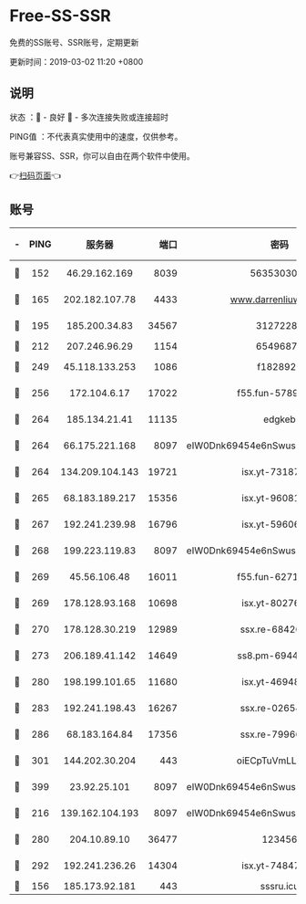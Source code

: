 # Free-SS-SSR

免费的SS账号、SSR账号，定期更新

更新时间：2019-03-02 11:20 +0800

## 说明

状态     ：🙂 - 良好 🙁 - 多次连接失败或连接超时

PING值   ：不代表真实使用中的速度，仅供参考。

账号兼容SS、SSR，你可以自由在两个软件中使用。

👉[扫码页面](https://liesauer.github.io/free-ss-ssr.github.io/)👈

## 账号

|-|PING|服务器|端口|密码|加密方式|区域|
|:----:|:----:|:-----:|-----:|:----:|:----:|:----:|
|🙂|152|46.29.162.169|8039|5635303003|aes-256-cfb|RU|
|🙂|165|202.182.107.78|4433|www.darrenliuwei.com|aes-256-cfb|JP|
|🙂|195|185.200.34.83|34567|31272288|aes-256-cfb|US|
|🙂|212|207.246.96.29|1154|65496879|chacha20|US|
|🙂|249|45.118.133.253|1086|f1828920|aes-256-cfb|SG|
|🙂|256|172.104.6.17|17022|f55.fun-57899687|aes-256-cfb|US|
|🙂|264|185.134.21.41|11135|edgkeb|aes-256-cfb|GB|
|🙂|264|66.175.221.168|8097|eIW0Dnk69454e6nSwuspv9DmS201tQ0D|aes-256-cfb|US|
|🙂|264|134.209.104.143|19721|isx.yt-73187707|aes-256-cfb|SG|
|🙂|265|68.183.189.217|15356|isx.yt-96081644|aes-256-cfb|SG|
|🙂|267|192.241.239.98|16796|isx.yt-59606235|aes-256-cfb|US|
|🙂|268|199.223.119.83|8097|eIW0Dnk69454e6nSwuspv9DmS201tQ0D|aes-256-cfb|US|
|🙂|269|45.56.106.48|16011|f55.fun-62712462|aes-256-cfb|US|
|🙂|269|178.128.93.168|10698|isx.yt-80276507|aes-256-cfb|SG|
|🙂|270|178.128.30.219|12989|ssx.re-68426901|aes-256-cfb|SG|
|🙂|273|206.189.41.142|14649|ss8.pm-69449301|aes-256-cfb|SG|
|🙂|280|198.199.101.65|11680|isx.yt-46948094|aes-256-cfb|US|
|🙂|283|192.241.198.43|16267|ssx.re-02654546|aes-256-cfb|US|
|🙂|286|68.183.164.84|17356|ssx.re-79966260|aes-256-cfb|US|
|🙂|301|144.202.30.204|443|oiECpTuVmLLxk4Ts|aes-256-cfb|US|
|🙂|399|23.92.25.101|8097|eIW0Dnk69454e6nSwuspv9DmS201tQ0D|aes-256-cfb|US|
|🙂|216|139.162.104.193|8097|eIW0Dnk69454e6nSwuspv9DmS201tQ0D|aes-256-cfb|JP|
|🙂|280|204.10.89.10|36477|123456|aes-256-cfb|US|
|🙂|292|192.241.236.26|14304|isx.yt-74847820|aes-256-cfb|US|
|🙁|156|185.173.92.181|443|sssru.icu|rc4-md5|RU|
